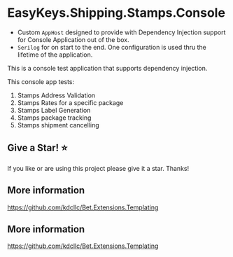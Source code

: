 ﻿# EasyKeys.Shipping.Stamps.Console

- Custom `AppHost` designed to provide with Dependency Injection support for Console Application out of the box.
- `Serilog` for on start to the end. One configuration is used thru the lifetime of the application.

This is a console test application that supports dependency injection.

This console app tests:

1. Stamps Address Validation
2. Stamps Rates for a specific package
3. Stamps Label Generation
4. Stamps package tracking
5. Stamps shipment cancelling

## Give a Star! :star:

If you like or are using this project please give it a star. Thanks!

## More information

https://github.com/kdcllc/Bet.Extensions.Templating
## More information

https://github.com/kdcllc/Bet.Extensions.Templating


